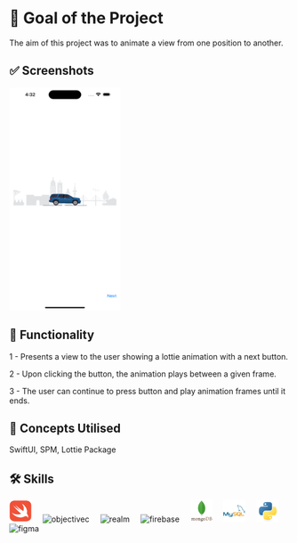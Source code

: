 # 🎯 Goal of the Project
The aim of this project was to animate a view from one position to another.

## ✅ Screenshots

<p>
<img src="https://github.com/hadiachaudhary10/LottieAnimation/blob/main/LottieAnimation/Simulator%20Screen%20Shot%20-%20iPhone%2014%20Pro%20Max%20-%202024-02-07%20at%2016.32.05.png" width="200" height="400" />
</p>

## 🚀 Functionality
<p> 1 - Presents a view to the user showing a lottie animation with a next button.</p>
<p> 2 - Upon clicking the button, the animation plays between a given frame.</p>
<p> 3 - The user can continue to press button and play animation frames until it ends.</p>

## 💯 Concepts Utilised
SwiftUI, SPM, Lottie Package


## 🛠 Skills
<p align="left">
  <img src="https://raw.githubusercontent.com/devicons/devicon/master/icons/swift/swift-original.svg" alt="swift" width="40" height="40"/>
  &nbsp; &nbsp;
   <img src="https://www.vectorlogo.zone/logos/apple_objectivec/apple_objectivec-icon.svg" alt="objectivec" width="40" height="40"/>
  &nbsp; &nbsp;
   <img src="https://raw.githubusercontent.com/bestofjs/bestofjs-webui/8665e8c267a0215f3159df28b33c365198101df5/public/logos/realm.svg" alt="realm" width="40" height="40"/>
  &nbsp; &nbsp;
  <img src="https://www.vectorlogo.zone/logos/firebase/firebase-icon.svg" alt="firebase" width="40" height="40"/>
  &nbsp; &nbsp;
  <img src="https://raw.githubusercontent.com/devicons/devicon/master/icons/mongodb/mongodb-original-wordmark.svg" alt="mongodb" width="40" height="40"/>
  &nbsp; &nbsp;
  <img src="https://raw.githubusercontent.com/devicons/devicon/master/icons/mysql/mysql-original-wordmark.svg" alt="mysql" width="40" height="40"/> 
  &nbsp; &nbsp;
  <img src="https://raw.githubusercontent.com/devicons/devicon/master/icons/python/python-original.svg" alt="python" width="40" height="40"/>
  &nbsp; &nbsp;
   <img src="https://www.vectorlogo.zone/logos/figma/figma-icon.svg" alt="figma" width="40" height="40"/> 
  &nbsp; &nbsp;
</p>
